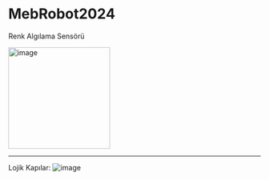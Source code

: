 # MebRobot2024


Renk Algılama Sensörü 


<img width="203" alt="image" src="https://github.com/user-attachments/assets/086b8df8-804b-4cb4-a7b4-e1dc009576e9">


__________________________________________________________________________________________________________________________


Lojik Kapılar:
![image](https://github.com/user-attachments/assets/af432910-a49c-4bab-80b3-5bc21fc3be6f)
